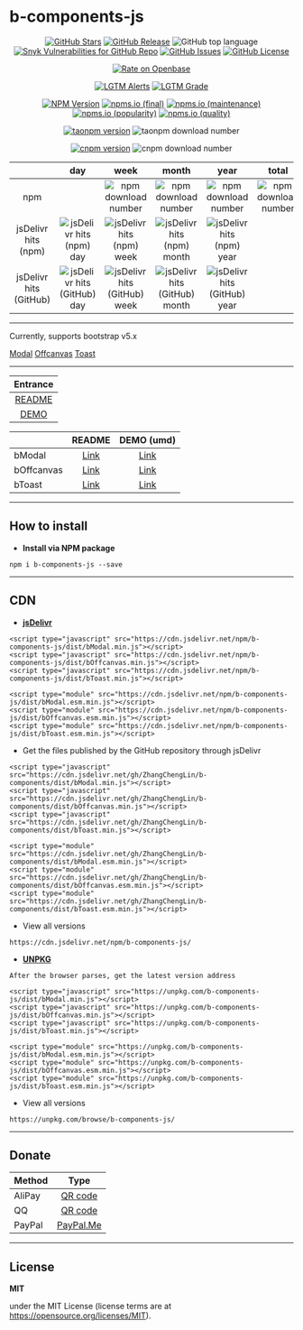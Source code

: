 # b-components-js

<p align="center">
<a href="https://github.com/ZhangChengLin/b-components" target="_blank"><img alt="GitHub Stars" title="GitHub Stars" src="https://img.shields.io/github/stars/ZhangChengLin/b-components.svg?style=social"></a>
<a href="https://github.com/ZhangChengLin/b-components/releases" target="_blank"><img alt="GitHub Release" title="GitHub Release" src="https://img.shields.io/github/release/ZhangChengLin/b-components.svg"></a>
<img alt="GitHub top language" src="https://img.shields.io/github/languages/top/ZhangChengLin/b-components">
<a href="https://snyk.io.cnpmjs.org/test/npm/b-components-js" title="Snyk Vulnerabilities for GitHub Repo" target="_blank"><img alt="Snyk Vulnerabilities for GitHub Repo" src="https://img.shields.io/snyk/vulnerabilities/github/ZhangChengLin/b-components"></a>
<a href="https://github.com/ZhangChengLin/b-components/issues" target="_blank"><img alt="GitHub Issues" title="GitHub Issues" src="https://img.shields.io/github/issues/ZhangChengLin/b-components.svg"></a>
<a href="https://github.com/ZhangChengLin/b-components/blob/master/LICENSE" target="_blank"><img alt="GitHub License" title="GitHub License" src="https://img.shields.io/github/license/ZhangChengLin/b-components.svg"></a>
</p>

<p align="center">
<a href="https://openbase.com/js/b-components-js" title="Rate on Openbase"><img alt="Rate on Openbase" src="https://badges.openbase.com/js/rating/b-components-js.svg"></a>
</p>

<p align="center">
<a href="https://lgtm.com/projects/g/ZhangChengLin/b-components/alerts" title="LGTM Alerts" target="_blank"><img alt="LGTM Alerts" src="https://img.shields.io/lgtm/alerts/github/ZhangChengLin/b-components"></a>
<a href="https://lgtm.com/projects/g/ZhangChengLin/b-components/context:javascript" title="LGTM Grade" target="_blank"><img alt="LGTM Grade" src="https://img.shields.io/lgtm/grade/javascript/github/ZhangChengLin/b-components"></a>
</p>

<p align="center">
<a href="https://www.npmjs.com/package/b-components-js" target="_blank"><img alt="NPM Version" title="NPM Package" src="https://img.shields.io/npm/v/b-components-js.svg"></a>
<a href="https://npms.io/search?q=b-components-js" title="npms.io (final)" target="_blank"><img alt="npms.io (final)" src="https://img.shields.io/npms-io/final-score/b-components-js"></a>
<a href="https://npms.io/search?q=b-components-js" title="npms.io (maintenance)" target="_blank"><img alt="npms.io (maintenance)" src="https://img.shields.io/npms-io/maintenance-score/b-components-js"></a>
<a href="https://npms.io/search?q=b-components-js" title="npms.io (popularity)" target="_blank"><img alt="npms.io (popularity)" src="https://img.shields.io/npms-io/popularity-score/b-components-js"></a>
<a href="https://npms.io/search?q=b-components-js" title="npms.io (quality)" target="_blank"><img alt="npms.io (quality)" src="https://img.shields.io/npms-io/quality-score/b-components-js"></a>
</p>

<p align="center">
<a href="https://npm.taobao.org/package/b-components-js" target="_blank" title="taonpm version"><img src="https://npm.taobao.org/badge/v/b-components-js.svg" alt="taonpm version" title="taonpm version"></a>
<img src="https://npm.taobao.org/badge/d/b-components-js.svg" alt="taonpm download number">
</p>

<p align="center">
<a href="https://cnpmjs.org/package/b-components-js" target="_blank" title="cnpm version"><img src="https://cnpmjs.org/badge/v/b-components-js.svg" alt="cnpm version" title="cnpm version"></a>
<img src="https://cnpmjs.org/badge/d/b-components-js.svg" alt="cnpm download number">
</p>

|                        |                                                                 day                                                                  |                                                                  week                                                                  |                                                                  month                                                                   |                                                                  year                                                                  |                                          total                                          |
|:----------------------:|:------------------------------------------------------------------------------------------------------------------------------------:|:--------------------------------------------------------------------------------------------------------------------------------------:|:----------------------------------------------------------------------------------------------------------------------------------------:|:--------------------------------------------------------------------------------------------------------------------------------------:|:---------------------------------------------------------------------------------------:|
|          npm           |                                                                                                                                      |                        <img alt="npm download number" src="https://img.shields.io/npm/dw/b-components-js.svg">                         |                         <img alt="npm download number" src="https://img.shields.io/npm/dm/b-components-js.svg">                          |                        <img alt="npm download number" src="https://img.shields.io/npm/dy/b-components-js.svg">                         | <img alt="npm download number" src="https://img.shields.io/npm/dt/b-components-js.svg"> |
|  jsDelivr hits (npm)   | <img src="https://img.shields.io/jsdelivr/npm/hd/b-components-js.svg" alt="jsDelivr hits (npm) day" title="jsDelivr hits (npm) day"> | <img src="https://img.shields.io/jsdelivr/npm/hw/b-components-js.svg" alt="jsDelivr hits (npm) week" title="jsDelivr hits (npm) week"> | <img src="https://img.shields.io/jsdelivr/npm/hm/b-components-js.svg" alt="jsDelivr hits (npm) month" title="jsDelivr hits (npm) month"> | <img src="https://img.shields.io/jsdelivr/npm/hy/b-components-js.svg" alt="jsDelivr hits (npm) year" title="jsDelivr hits (npm) year"> |                                                                                         |
| jsDelivr hits (GitHub) |            <img alt="jsDelivr hits (GitHub) day" src="https://img.shields.io/jsdelivr/gh/hd/ZhangChengLin/b-components">             |             <img alt="jsDelivr hits (GitHub) week" src="https://img.shields.io/jsdelivr/gh/hw/ZhangChengLin/b-components">             |             <img alt="jsDelivr hits (GitHub) month" src="https://img.shields.io/jsdelivr/gh/hm/ZhangChengLin/b-components">              |             <img alt="jsDelivr hits (GitHub) year" src="https://img.shields.io/jsdelivr/gh/hy/ZhangChengLin/b-components">             ||

---

Currently, supports bootstrap v5.x

[Modal](https://getbootstrap.com/docs/5.1/components/modal/)
[Offcanvas](https://getbootstrap.com/docs/5.1/components/offcanvas/)
[Toast](https://getbootstrap.com/docs/5.1/components/toasts/)

---

|                               Entrance                               |
|:--------------------------------------------------------------------:|
|       [README](https://ZhangChengLin.github.io/b-components/)        |
| [DEMO](https://ZhangChengLin.github.io/b-components/docs/index.html) |

|            |                                     README                                      |                                    DEMO (umd)                                     |
|:-----------|:-------------------------------------------------------------------------------:|:---------------------------------------------------------------------------------:|
| bModal     |   [Link](https://ZhangChengLin.github.io/b-components/docs/readme/modal.html)   |   [Link](https://ZhangChengLin.github.io/b-components/docs/demo/umd/modal.html)   |
| bOffcanvas | [Link](https://ZhangChengLin.github.io/b-components/docs/readme/offcanvas.html) | [Link](https://ZhangChengLin.github.io/b-components/docs/demo/umd/offcanvas.html) |
| bToast     |   [Link](https://ZhangChengLin.github.io/b-components/docs/readme/toast.html)   | [Link](https://ZhangChengLin.github.io/b-components/docs/demo/esmumd/toast.html)  |

---

## How to install

- **Install via NPM package**

```
npm i b-components-js --save
```

---

## CDN

- **[jsDelivr](https://www.jsdelivr.com/package/npm/b-components-js)**

```
<script type="javascript" src="https://cdn.jsdelivr.net/npm/b-components-js/dist/bModal.min.js"></script>
<script type="javascript" src="https://cdn.jsdelivr.net/npm/b-components-js/dist/bOffcanvas.min.js"></script>
<script type="javascript" src="https://cdn.jsdelivr.net/npm/b-components-js/dist/bToast.min.js"></script>

<script type="module" src="https://cdn.jsdelivr.net/npm/b-components-js/dist/bModal.esm.min.js"></script>
<script type="module" src="https://cdn.jsdelivr.net/npm/b-components-js/dist/bOffcanvas.esm.min.js"></script>
<script type="module" src="https://cdn.jsdelivr.net/npm/b-components-js/dist/bToast.esm.min.js"></script>
```

- Get the files published by the GitHub repository through jsDelivr

```
<script type="javascript" src="https://cdn.jsdelivr.net/gh/ZhangChengLin/b-components/dist/bModal.min.js"></script>
<script type="javascript" src="https://cdn.jsdelivr.net/gh/ZhangChengLin/b-components/dist/bOffcanvas.min.js"></script>
<script type="javascript" src="https://cdn.jsdelivr.net/gh/ZhangChengLin/b-components/dist/bToast.min.js"></script>

<script type="module" src="https://cdn.jsdelivr.net/gh/ZhangChengLin/b-components/dist/bModal.esm.min.js"></script>
<script type="module" src="https://cdn.jsdelivr.net/gh/ZhangChengLin/b-components/dist/bOffcanvas.esm.min.js"></script>
<script type="module" src="https://cdn.jsdelivr.net/gh/ZhangChengLin/b-components/dist/bToast.esm.min.js"></script>
```

- View all versions

```
https://cdn.jsdelivr.net/npm/b-components-js/
```

- **[UNPKG](https://unpkg.com/browse/b-components-js/)**

`After the browser parses, get the latest version address`

```
<script type="javascript" src="https://unpkg.com/b-components-js/dist/bModal.min.js"></script>
<script type="javascript" src="https://unpkg.com/b-components-js/dist/bOffcanvas.min.js"></script>
<script type="javascript" src="https://unpkg.com/b-components-js/dist/bToast.min.js"></script>

<script type="module" src="https://unpkg.com/b-components-js/dist/bModal.esm.min.js"></script>
<script type="module" src="https://unpkg.com/b-components-js/dist/bOffcanvas.esm.min.js"></script>
<script type="module" src="https://unpkg.com/b-components-js/dist/bToast.esm.min.js"></script>
```

- View all versions

```
https://unpkg.com/browse/b-components-js/
```

---

## Donate

| Method |                              Type                               |
|:-------|:---------------------------------------------------------------:|
| AliPay | [QR code](https://ZhangChengLin.github.io/image/pay-alipay.jpg) |
| QQ     |   [QR code](https://ZhangChengLin.github.io/image/pay-qq.png)   |
| PayPal |        [PayPal.Me](https://www.paypal.me/ZhangChengLin)         |

---

## License

**MIT**

under the MIT License (license terms are at https://opensource.org/licenses/MIT).


